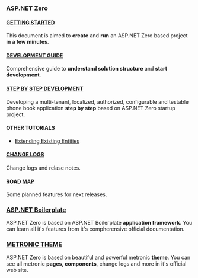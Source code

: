 ### ASP.NET Zero

#### [GETTING STARTED](Getting-Started.md)

This document is aimed to **create** and **run** an ASP.NET Zero based
project **in a few minutes**.

#### [DEVELOPMENT GUIDE](Development-Guide.md)

Comprehensive guide to **understand solution structure** and **start development**.

#### [STEP BY STEP DEVELOPMENT](Developing-Step-By-Step.md)

Developing a multi-tenant, localized, authorized, configurable and
testable phone book application **step by step** based on ASP.NET Zero
startup project.

#### OTHER TUTORIALS

-   [Extending Existing Entities](Extending-Existing-Entities.md)

#### [CHANGE LOGS](Change-Logs.md)

Change logs and relase notes.

#### [ROAD MAP](Road-Map.md)

Some planned features for next releases.

### [ASP.NET Boilerplate](https://aspnetboilerplate.com/Pages/Documents)

ASP.NET Zero is based on ASP.NET Boilerplate **application framework**.
You can learn all it's features from it's compherensive official
documentation.

### [METRONIC THEME](http://www.keenthemes.com/preview/metronic/)

ASP.NET Zero is based on beautiful and powerful metronic **theme**. You
can see all metronic **pages, components**, change logs and more in it's
official web site.
